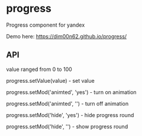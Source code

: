 # progress
Progress component for yandex

Demo here: https://dim00n62.github.io/progress/


## API
value ranged from 0 to 100

progress.setValue(value) - set value

progress.setMod('animted', 'yes') - turn on animation

progress.setMod('animted', '') - turn off animation

progress.setMod('hide', 'yes') - hide progress round

progress.setMod('hide', '') - show progress round
